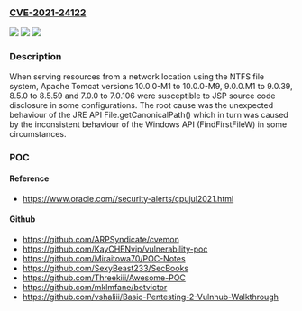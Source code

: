 ### [CVE-2021-24122](https://cve.mitre.org/cgi-bin/cvename.cgi?name=CVE-2021-24122)
![](https://img.shields.io/static/v1?label=Product&message=Apache%20Tomcat&color=blue)
![](https://img.shields.io/static/v1?label=Version&message=Apache%20Tomcat%2010%3C%2010.0.0-M10%20&color=brighgreen)
![](https://img.shields.io/static/v1?label=Vulnerability&message=CWE-200%20Information%20Exposure&color=brighgreen)

### Description

When serving resources from a network location using the NTFS file system, Apache Tomcat versions 10.0.0-M1 to 10.0.0-M9, 9.0.0.M1 to 9.0.39, 8.5.0 to 8.5.59 and 7.0.0 to 7.0.106 were susceptible to JSP source code disclosure in some configurations. The root cause was the unexpected behaviour of the JRE API File.getCanonicalPath() which in turn was caused by the inconsistent behaviour of the Windows API (FindFirstFileW) in some circumstances.

### POC

#### Reference
- https://www.oracle.com//security-alerts/cpujul2021.html

#### Github
- https://github.com/ARPSyndicate/cvemon
- https://github.com/KayCHENvip/vulnerability-poc
- https://github.com/Miraitowa70/POC-Notes
- https://github.com/SexyBeast233/SecBooks
- https://github.com/Threekiii/Awesome-POC
- https://github.com/mklmfane/betvictor
- https://github.com/vshaliii/Basic-Pentesting-2-Vulnhub-Walkthrough

